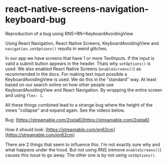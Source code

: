 # react-native-screens-navigation-keyboard-bug

Reproduction of a bug using RNS+RN+KeyboardAvoidingView

Using React Navigation, React Native Screens, KeyboardAvoidingView and `navigation.setOptions()` results in weird glitches.

In our app we have screens that have 1 or more TextInputs. If the input is valid a submit button appears in the header. Thats why `setOptions()` is used. We also enabled React Native Screens (`enableScreens()`) as recommended in the docs. For making text input possible a KeyboardAvoidingView is used. We do this in the "standard" way. At least based on our search online on how other people use KeyboardAvoidingView and React Navigation. By wrapping the entire screen and using `flex: 1`.

All these things combined lead to a strange bug where the height of the views "collapse" and expand again. See the videos below.

Bug:
[https://streamable.com/2opla6](https://streamable.com/2opla6)

How it should look:
[https://streamable.com/en62cm](https://streamable.com/en62cm)

There are 2 things that seem to influence this. I'm not exactly sure why and what happens under the hood. But not using RNS (remove `enableScreens()`) causes this issue to go away. The other one is by not using `setOptions()`.
